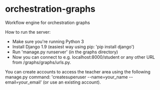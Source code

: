 # orchestration-graphs
Workflow engine for orchestration graphs

How to run the server:
* Make sure you're running Python 3
* Install Django 1.9 (easiest way using pip: 'pip install django')
* Run 'manage.py runserver' (in the graphs directory)
* Now you can connect to e.g. localhost:8000/student or any other URL from /graphs/graphs/urls.py.


You can create accounts to access the teacher area using the following manage.py command:
'createsuperuser --name=your_name --email=your_email'
(or use an existing account).
